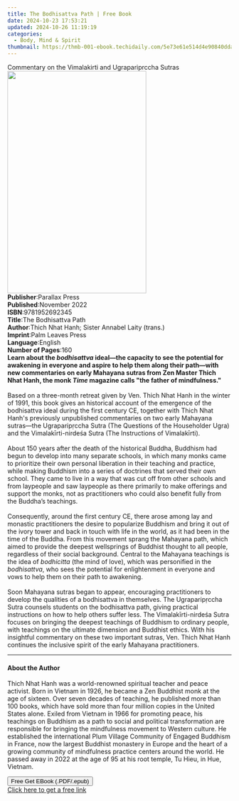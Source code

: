 ```yaml
---
title: The Bodhisattva Path | Free Book
date: 2024-10-23 17:53:21
updated: 2024-10-26 11:19:19
categories:
  - Body, Mind & Spirit
thumbnail: https://thmb-001-ebook.techidaily.com/5e73e61e514d4e90840ddaa639f9abe7263b5021fb8c1ad83b71975b1a2e1f6a.jpg
---
```

<main id="book-container">
  <div class="flex flex-col">
    <div class="book-brief flex-1 py-6 px-4 sm:p-6 md:py-10 md:px-8">
      <!-- brief-->
      <div class="book-brief-main">
        Commentary on the Vimalakirti and Ugrapariprccha Sutras
      </div>
    </div>
    <div
      class="book-meta-info flex-1 grid gap-4 col-start-1 col-end-3 row-start-1 sm:mb-6 sm:grid-cols-4 lg:gap-6 lg:col-start-2 lg:row-end-6 lg:row-span-6 lg:mb-0"
    >
      <div
        class="book-meta-info-left place-content-center mt-4 p-4 text-sm leading-6 col-start-2 col-span-2 dark:text-slate-400"
      >
        <img
          class="w-full h-500 object-cover rounded-lg sm:h-255 sm:col-span-2 lg:col-span-full"
          src="https://img-001-ebook.techidaily.com/e5f79773f173a0c91534493968ca47e13d64857d8245b2b0d8198224d44f7219.jpg"
          alt=""
          width="312"
          height="500"
        />
      </div>
      <div
        class="book-meta-info-right mt-2 col-start-1 row-start-2 col-span-3 self-center"
      >
        <!-- meta data  -->
        <div class="flex flex-col px-4 md:px-8">
          <div class="flex-1">
            <strong>Publisher</strong>:<span class="px-2">Parallax Press</span>
          </div>
          <div class="flex-1">
            <strong>Published</strong>:<span class="px-2">November 2022</span>
          </div>
          <div class="flex-1">
            <strong>ISBN</strong>:<span class="px-2">9781952692345</span>
          </div>
          <div class="flex-1">
            <strong>Title</strong>:<span class="px-2"
              >The Bodhisattva Path</span
            >
          </div>
          <div class="flex-1">
            <strong>Author</strong>:<span class="px-2"
              >Thich Nhat Hanh; Sister Annabel Laity (trans.)</span
            >
          </div>
          <div class="flex-1">
            <strong>Imprint</strong>:<span class="px-2">Palm Leaves Press</span>
          </div>
          <div class="flex-1">
            <strong>Language</strong>:<span class="px-2">English</span>
          </div>
          <div class="flex-1">
            <strong>Number of Pages</strong>:<span class="px-2">160</span>
          </div>
        </div>
      </div>
    </div>
    <div class="book-description flex-1 py-6 px-4 sm:p-6 md:py-10 md:px-8">
      <div class="book-description-main">
        <div accordion-content="" id="description">
          <b
            >Learn about the <i>bodhisattva</i> ideal—the capacity to see the
            potential for awakening in everyone and aspire to help them along
            their path—with new commentaries on early Mahayana sutras from Zen
            Master Thich Nhat Hanh, the monk <i>Time </i>magazine calls "the
            father of mindfulness."</b
          ><br /><br />Based on a three-month retreat given by Ven. Thich Nhat
          Hanh in the winter of 1991, this book gives an historical account of
          the emergence of the bodhisattva ideal during the first century CE,
          together with Thich Nhat Hanh's previously unpublished commentaries on
          two early Mahayana sutras—the Ugraparipṛccha Sutra (The Questions of
          the Householder Ugra) and the Vimalakīrti-nirdeśa Sutra (The
          Instructions of Vimalakīrti).<br />&nbsp;<br />About 150 years after
          the death of the historical Buddha, Buddhism had begun to develop into
          many separate schools, in which many monks came to prioritize their
          own personal liberation in their teaching and practice, while making
          Buddhism into a series of doctrines that served their own school. They
          came to live in a way that was cut off from other schools and from
          laypeople and saw laypeople as there primarily to make offerings and
          support the monks, not as practitioners who could also benefit fully
          from the Buddha’s teachings.<br />&nbsp;<br />Consequently, around the
          first century CE, there arose among lay and monastic practitioners the
          desire to popularize Buddhism and bring it out of the ivory tower and
          back in touch with life in the world, as it had been in the time of
          the Buddha. From this movement sprang the Mahayana path, which aimed
          to provide the deepest wellsprings of Buddhist thought to all people,
          regardless of their social background. Central to the Mahayana
          teachings is the idea of <i>bodhicitta</i> (the mind of love), which
          was personified in the <i>bodhisattva</i>, who sees the potential for
          enlightenment in everyone and vows to help them on their path to
          awakening.<br /><br />Soon Mahayana sutras began to appear,
          encouraging practitioners to develop the qualities of a bodhisattva in
          themselves. The Ugraparipṛccha Sutra counsels students on the
          bodhisattva path, giving practical instructions on how to help others
          suffer less. The Vimalakīrti-nirdeśa Sutra focuses on bringing the
          deepest teachings of Buddhism to ordinary people, with teachings on
          the ultimate dimension and Buddhist ethics. With his insightful
          commentary on these two important sutras, Ven. Thich Nhat Hanh
          continues the inclusive spirit of the early Mahayana practitioners.
        </div>
        <div class="accordion-fader"></div>
      </div>
    </div>
    <div class="book-excerpts flex-1 py-6 px-4 sm:p-6 md:py-10 md:px-8">
      <!-- excerpts-->
      <div class="book-excerpts-main">
        <hr />
        <h4 class="placeholder placeholder-heading">
          <span>About the Author</span>
        </h4>
        <p>
          Thich Nhat Hanh was a world-renowned spiritual teacher and peace
          activist. Born in Vietnam in 1926, he became a Zen Buddhist monk at
          the age of sixteen. Over seven decades of teaching, he published more
          than 100 books, which have sold more than four million copies in the
          United States alone. Exiled from Vietnam in 1966 for promoting peace,
          his teachings on Buddhism as a path to social and political
          transformation are responsible for bringing the mindfulness movement
          to Western culture. He established the international Plum Village
          Community of Engaged Buddhism in France, now the largest Buddhist
          monastery in Europe and the heart of a growing community of
          mindfulness practice centers around the world. He passed away in 2022
          at the age of 95 at his root temple, Tu Hieu, in Hue, Vietnam.
        </p>
      </div>
    </div>
    <div
      class="book-about-author flex-1 py-6 px-4 sm:p-6 md:py-10 md:px-8"
    ></div>
    <div class="book-free-get flex-1 py-6 px-4 sm:p-6 md:py-10 md:px-8">
      <button
        id="btn-free-get"
        class="bg-blue-500 hover:bg-blue-700 text-white font-bold py-2 px-4 rounded"
      >
        Free Get EBook (.PDF/.epub)
      </button>
      <div id="countdown-display" class="px-2 text-lg mt-2"></div>
      <a
        id="free-link"
        class="hidden bg-blue-500 hover:bg-blue-700 text-white font-bold py-2 px-4 rounded"
        href="https://www.ebooks.com/en-us/book/210538707/the-bodhisattva-path/thich-nhat-hanh/"
        target="_blank"
        >Click here to get a free link</a
      >
    </div>
    <script>
      let countdownTime = 0;
      let countdownInterval = null;
      document
        .getElementById('btn-free-get')
        .addEventListener('click', startCountdown);
      function startCountdown() {
        countdownTime = new Date().getTime() + 60000 * 3;
        countdownInterval = setInterval(updateCountdown, 1000);
        document.getElementById('btn-free-get').disabled = true;
        document
          .getElementById('btn-free-get')
          .classList.add('bg-gray-500', 'cursor-not-allowed');
      }
      function updateCountdown() {
        let currentTime = new Date().getTime();
        let timeLeft = countdownTime - currentTime;
        let secondsLeft = Math.floor(timeLeft / 1000);
        document.getElementById('countdown-display').innerHTML =
          `Remaining time: ${secondsLeft} seconds.`;
        if (secondsLeft <= 0) {
          clearInterval(countdownInterval);
          document.getElementById('btn-free-get').classList.add('hidden');
          document.getElementById('free-link').classList.remove('hidden');
          document.getElementById('countdown-display').innerHTML = '';
        }
      }
    </script>
  </div>
</main>

